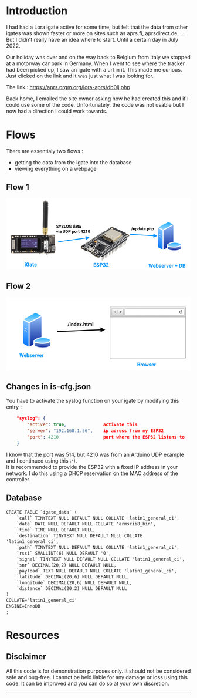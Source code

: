 # Introduction

I had had a Lora igate active for some time, but felt that the data from other igates was shown faster or more on sites such as aprs.fi, aprsdirect.de, ...  
But I didn't really have an idea where to start. Until a certain day in July 2022.

Our holiday was over and on the way back to Belgium from Italy we stopped at a motorway car park in Germany. When I went to see where the tracker had been picked up, I saw an igate with a url in it. This made me curious. Just clicked on the link and it was just what I was looking for.

The link : https://aprs.prgm.org/lora-aprs/db0lj.php

Back home, I emailed the site owner asking how he had created this and if I could use some of the code. Unfortunately, the code was not usable but I now had a direction I could work towards.

# Flows
There are essentialy two flows :  
- getting the data from the igate into the database
- viewing everything on a webpage

## Flow 1

![Flow 1](Images/flow_1.jpg)

## Flow 2
![Flow 2](Images/flow_2.jpg)


## Changes in is-cfg.json
You have to activate the syslog function on your igate by modifying this entry :

```JSON
 	"syslog": {
		"active": true,              activate this
		"server": "192.168.1.56",    ip adress from my ESP32
		"port": 4210                 port where the ESP32 listens to
	}
```
I know that the port was 514, but 4210 was from an Arduino UDP example and I continued using this :-).  
It is recommended to provide the ESP32 with a fixed IP address in your network. I do this using a DHCP reservation on the MAC address of the controller.

## Database
```MYSQL
CREATE TABLE `igate_data` (
	`call` TINYTEXT NULL DEFAULT NULL COLLATE 'latin1_general_ci',
	`date` DATE NULL DEFAULT NULL COLLATE 'armscii8_bin',
	`time` TIME NULL DEFAULT NULL,
	`destination` TINYTEXT NULL DEFAULT NULL COLLATE 'latin1_general_ci',
	`path` TINYTEXT NULL DEFAULT NULL COLLATE 'latin1_general_ci',
	`rssi` SMALLINT(6) NULL DEFAULT '0',
	`signal` TINYTEXT NULL DEFAULT NULL COLLATE 'latin1_general_ci',
	`snr` DECIMAL(20,2) NULL DEFAULT NULL,
	`payload` TEXT NULL DEFAULT NULL COLLATE 'latin1_general_ci',
	`latitude` DECIMAL(20,6) NULL DEFAULT NULL,
	`longitude` DECIMAL(20,6) NULL DEFAULT NULL,
	`distance` DECIMAL(20,2) NULL DEFAULT NULL
)
COLLATE='latin1_general_ci'
ENGINE=InnoDB
;
```

# Resources
## Disclaimer
All this code is for demonstration purposes only. It should not be considered safe and bug-free. I cannot be held liable for any damage or loss using this code. 
It can be improved and you can do so at your own discretion.

******
